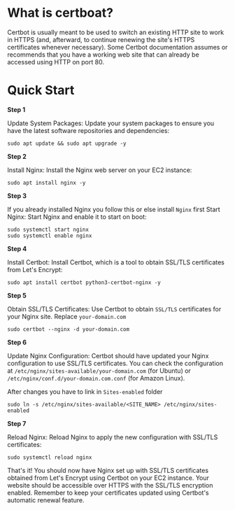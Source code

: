 
# What is certboat?

Certbot is usually meant to be used to switch an existing HTTP site to work in HTTPS (and, afterward, to continue renewing the site's HTTPS certificates whenever necessary). Some Certbot documentation assumes or recommends that you have a working web site that can already be accessed using HTTP on port 80.

# Quick Start

**Step 1**

Update System Packages:
Update your system packages to ensure you have the latest software repositories and dependencies:
```
sudo apt update && sudo apt upgrade -y
```

**Step 2**

Install Nginx:
Install the Nginx web server on your EC2 instance:
```
sudo apt install nginx -y
```

**Step 3**

If you already installed Nginx you follow this or else install `Nginx` first
Start Nginx:
Start Nginx and enable it to start on boot:
```
sudo systemctl start nginx
sudo systemctl enable nginx
```

**Step 4**

Install Certbot:
Install Certbot, which is a tool to obtain SSL/TLS certificates from Let's Encrypt:
```
sudo apt install certbot python3-certbot-nginx -y
```

**Step 5**

Obtain SSL/TLS Certificates:
Use Certbot to obtain `SSL/TLS` certificates for your Nginx site. Replace `your-domain.com`
```
sudo certbot --nginx -d your-domain.com
```

**Step 6**

Update Nginx Configuration:
Certbot should have updated your Nginx configuration to use SSL/TLS certificates. You can check the configuration at `/etc/nginx/sites-available/your-domain.com` (for Ubuntu) or `/etc/nginx/conf.d/your-domain.com.conf` (for Amazon Linux).

After changes you have to link in `Sites-enabled` folder
```
sudo ln -s /etc/nginx/sites-available/<SITE_NAME> /etc/nginx/sites-enabled
```

**Step 7**

Reload Nginx:
Reload Nginx to apply the new configuration with SSL/TLS certificates:
```
sudo systemctl reload nginx
```
That's it! You should now have Nginx set up with SSL/TLS certificates obtained from Let's Encrypt using Certbot on your EC2 instance. Your website should be accessible over HTTPS with the SSL/TLS encryption enabled. Remember to keep your certificates updated using Certbot's automatic renewal feature.
